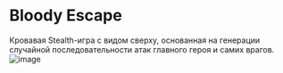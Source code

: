 # Bloody Escape
Кровавая Stealth-игра с видом сверху, основанная на генерации случайной последовательности атак главного героя и самих врагов.
![image](https://github.com/Becelchak/Bloody-Escape/assets/88208993/7998632e-a1e7-4a7d-8f7c-3e5eb9ce6743)
